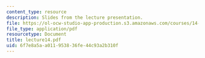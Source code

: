 ```yaml
---
content_type: resource
description: Slides from the lecture presentation.
file: https://ol-ocw-studio-app-production.s3.amazonaws.com/courses/14-02-principles-of-macroeconomics-fall-2004/6f7e8a5aa011953836fe44c93a2b310f_lecture14.pdf
file_type: application/pdf
resourcetype: Document
title: lecture14.pdf
uid: 6f7e8a5a-a011-9538-36fe-44c93a2b310f
---
```

